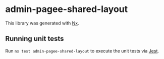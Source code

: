 # admin-pagee-shared-layout

This library was generated with [Nx](https://nx.dev).

## Running unit tests

Run `nx test admin-pagee-shared-layout` to execute the unit tests via [Jest](https://jestjs.io).
